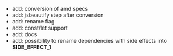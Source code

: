 * add: conversion of amd specs
* add: jsbeautify step after conversion
* add: rename flag
* add: const/let support
* add: docs
* add: possibility to rename dependencies with side effects into __SIDE_EFFECT_1__
